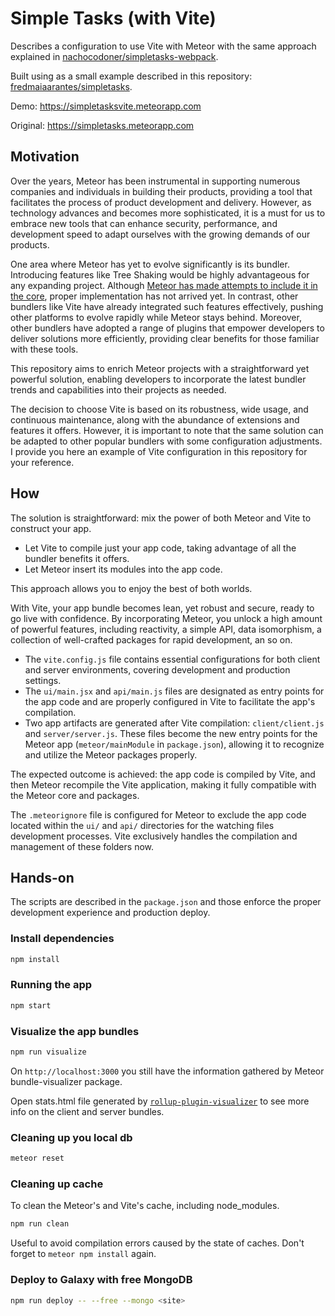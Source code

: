 # Simple Tasks (with Vite)

Describes a configuration to use Vite with Meteor with the same approach explained in [nachocodoner/simpletasks-webpack](https://github.com/nachocodoner/simpletasks-webpack).

Built using as a small example described in this repository: [fredmaiaarantes/simpletasks](https://github.com/fredmaiaarantes/simpletasks).

Demo: https://simpletasksvite.meteorapp.com

Original: https://simpletasks.meteorapp.com


## Motivation

Over the years, Meteor has been instrumental in supporting numerous companies and individuals in building their products, providing a tool that facilitates the process of product development and delivery. However, as technology advances and becomes more sophisticated, it is a must for us to embrace new tools that can enhance security, performance, and development speed to adapt ourselves with the growing demands of our products.

One area where Meteor has yet to evolve significantly is its bundler. Introducing features like Tree Shaking would be highly advantageous for any expanding project. Although [Meteor has made attempts to include it in the core](https://github.com/meteor/meteor/pull/11164), proper implementation has not arrived yet. In contrast, other bundlers like Vite have already integrated such features effectively, pushing other platforms to evolve rapidly while Meteor stays behind. Moreover, other bundlers have adopted a range of plugins that empower developers to deliver solutions more efficiently, providing clear benefits for those familiar with these tools.

This repository aims to enrich Meteor projects with a straightforward yet powerful solution, enabling developers to incorporate the latest bundler trends and capabilities into their projects as needed.

The decision to choose Vite is based on its robustness, wide usage, and continuous maintenance, along with the abundance of extensions and features it offers. However, it is important to note that the same solution can be adapted to other popular bundlers with some configuration adjustments. I provide you here an example of Vite configuration in this repository for your reference.

## How

The solution is straightforward: mix the power of both Meteor and Vite to construct your app.

- Let Vite to compile just your app code, taking advantage of all the bundler benefits it offers.
- Let Meteor insert its modules into the app code.

This approach allows you to enjoy the best of both worlds.

With Vite, your app bundle becomes lean, yet robust and secure, ready to go live with confidence. By incorporating Meteor, you unlock a high amount of powerful features, including reactivity, a simple API, data isomorphism, a collection of well-crafted packages for rapid development, an so on.

- The `vite.config.js` file contains essential configurations for both client and server environments, covering development and production settings.
- The `ui/main.jsx` and `api/main.js` files are designated as entry points for the app code and are properly configured in Vite to facilitate the app's compilation.
- Two app artifacts are generated after Vite compilation: `client/client.js` and `server/server.js`. These files become the new entry points for the Meteor app (`meteor/mainModule` in `package.json`), allowing it to recognize and utilize the Meteor packages properly.

The expected outcome is achieved: the app code is compiled by Vite, and then Meteor recompile the Vite application, making it fully compatible with the Meteor core and packages.

The `.meteorignore` file is configured for Meteor to exclude the app code located within the `ui/` and `api/` directories for the watching files development processes. Vite exclusively handles the compilation and management of these folders now.

## Hands-on

The scripts are described in the `package.json` and those enforce the proper development experience and production deploy.

### Install dependencies

```bash
npm install
```

### Running the app

```bash
npm start
```

### Visualize the app bundles

```bash
npm run visualize
```

On `http://localhost:3000` you still have the information gathered by Meteor bundle-visualizer package.

Open stats.html file generated by [`rollup-plugin-visualizer`](https://github.com/btd/rollup-plugin-visualizer) to see more info on the client and server bundles.

### Cleaning up you local db

```bash
meteor reset
```

### Cleaning up cache

To clean the Meteor's and Vite's cache, including node_modules.

```bash
npm run clean
```

Useful to avoid compilation errors caused by the state of caches. Don't forget to `meteor npm install` again.

### Deploy to Galaxy with free MongoDB

```bash
npm run deploy -- --free --mongo <site>
```
